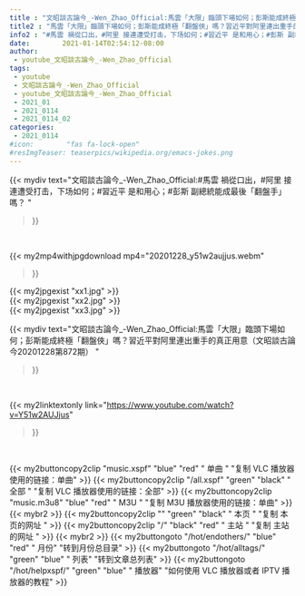 ```yaml
---
title : "文昭談古論今_-Wen_Zhao_Official:馬雲「大限」臨頭下場如何；彭斯能成終極「翻盤俠」嗎？習近平對阿里連出重手的真正用意（文昭談古論今20201228第872期） "
title2 : "馬雲「大限」臨頭下場如何；彭斯能成終極「翻盤俠」嗎？習近平對阿里連出重手的真正用意（文昭談古論今20201228第872期） "
info2 : "#馬雲 禍從口出，#阿里 接連遭受打击，下场如何；#習近平 是和用心；#彭斯 副總統能成最後「翻盤手」嗎？ "
date:        2021-01-14T02:54:12-08:00
author:
 - youtube_文昭談古論今_-Wen_Zhao_Official
tags:
 - youtube
 - 文昭談古論今_-Wen_Zhao_Official
 - youtube_文昭談古論今_-Wen_Zhao_Official
 - 2021_01
 - 2021_0114
 - 2021_0114_02
categories:
 - 2021_0114
#icon:        "fas fa-lock-open"
#resImgTeaser: teaserpics/wikipedia.org/emacs-jokes.png
---
```


{{< mydiv text="文昭談古論今_-Wen_Zhao_Official:#馬雲 禍從口出，#阿里 接連遭受打击，下场如何；#習近平 是和用心；#彭斯 副總統能成最後「翻盤手」嗎？ "
>}}
<br>


{{< my2mp4withjpgdownload mp4="20201228_y51w2aujjus.webm"
>}}

{{< my2jpgexist "xx1.jpg" >}}<br>
{{< my2jpgexist "xx2.jpg" >}}<br>
{{< my2jpgexist "xx3.jpg" >}}<br>



{{< mydiv text="文昭談古論今_-Wen_Zhao_Official:馬雲「大限」臨頭下場如何；彭斯能成終極「翻盤俠」嗎？習近平對阿里連出重手的真正用意（文昭談古論今20201228第872期） "
>}}
<br>

{{< my2linktextonly link="https://www.youtube.com/watch?v=Y51w2AUJjus"
>}}


<br>

{{< my2buttoncopy2clip "music.xspf"        "blue"   "red"    " 单曲 "  "复制 VLC 播放器使用的链接：单曲" >}} {{< my2buttoncopy2clip "/all.xspf"         "green"  "black"  " 全部 "  "复制 VLC 播放器使用的链接：全部" >}} {{< my2buttoncopy2clip "music.m3u8"        "blue"   "red"    " M3U  "    "复制 M3U 播放器使用的链接：单曲" >}} {{< mybr2 >}} {{< my2buttoncopy2clip ""                  "green"  "black"  " 本页 "    "复制 本页的网址 " >}} {{< my2buttoncopy2clip "/"                 "black"  "red"    " 主站 "    "复制 主站的网址 " >}} {{< mybr2 >}} {{< my2buttongoto      "/hot/endothers/"   "blue"   "red"    " 月份"   "转到月份总目录" >}} {{< my2buttongoto      "/hot/alltags/"     "green"  "blue"   " 列表"   "转到文章总列表" >}} {{< my2buttongoto      "/hot/helpxspf/"    "green"  "blue"   " 播放器" "如何使用 VLC 播放器或者 IPTV 播放器的教程" >}} 
